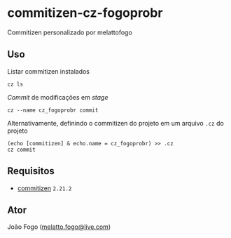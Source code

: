 # commitizen-cz-fogoprobr

Commitizen personalizado por melattofogo

## Uso

Listar commitizen instalados

```
cz ls
```

*Commit* de modificações em *stage*

```
cz --name cz_fogoprobr commit
```

Alternativamente, definindo o commitizen do projeto em um arquivo ```.cz``` do projeto

```
(echo [commitizen] & echo.name = cz_fogoprobr) >> .cz
cz commit
```

## Requisitos

- [commitizen](https://github.com/commitizen-tools/commitizen) ```2.21.2```

## Ator
João Fogo (melatto.fogo@live.com)
